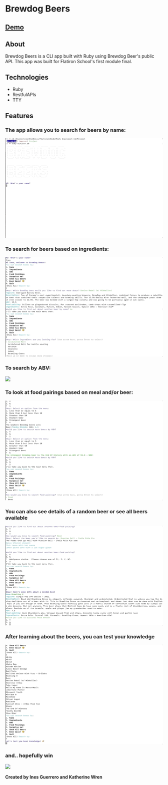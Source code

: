 # Brewdog Beers

## [Demo](https://youtu.be/TkP4gItpzp0)

## About

Brewdog Beers is a CLI app built with Ruby using Brewdog Beer's public API.
This app was built for Flatiron School's first module final.

## Technologies

- Ruby
- RestfulAPIs
- TTY

## Features

### The app allows you to search for beers by name:

![](./gifs/Intro.gif)

### To search for beers based on ingredients:

![](./gifs/ingredient.gif)

### To search by ABV:

![](./gifs/abv.gif)

### To look at food pairings based on meal and/or beer:

![](./gifs/food.gif)

### You can also see details of a random beer or see all beers available

![](./gifs/all.gif)

### After learning about the beers, you can test your knowledge

![](./gifs/quiz1.gif)

### and.. hopefully win

![](./gifs/quiz2.gif)

**Created by Ines Guerrero and Katherine Wren**
